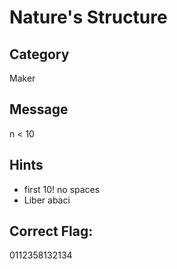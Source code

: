# 	Nature's Structure

## Category
Maker

## Message
n < 10

## Hints
- first 10! no spaces
- Liber abaci

## Correct Flag:
0112358132134

